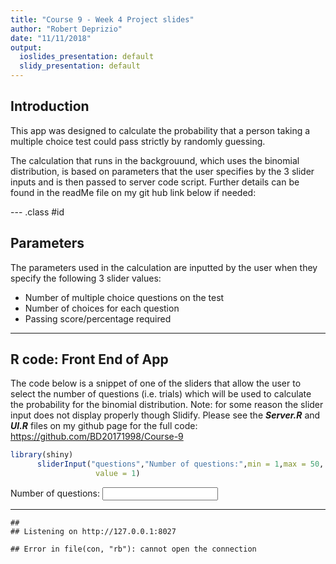 ```yaml
---
title: "Course 9 - Week 4 Project slides"
author: "Robert Deprizio"
date: "11/11/2018"
output:
  ioslides_presentation: default
  slidy_presentation: default
---
```


## Introduction

This app was designed to calculate the probability that a person taking a multiple choice test could pass strictly by randomly guessing. 

The calculation that runs in the backgrouund, which uses the binomial distribution, is based on parameters that the user specifies by the 3 slider inputs and is then passed to server code script. Further details can be found in the readMe file on my git hub link below if needed:



--- .class #id 

## Parameters

The parameters used in the calculation are inputted by the user when they specify the following 3 slider values:

- Number of multiple choice questions on the test 
- Number of choices for each question 
- Passing score/percentage required 

---

## R code: Front End of App
The code below is a snippet of one of the sliders that allow the user to select the number of questions (i.e. trials) which will be used to calculate the probability for the binomial distribution. Note: for some reason the slider input does not display properly though Slidify. Please see the ***Server.R*** and ***UI.R*** files on my github page for the full code: https://github.com/BD20171998/Course-9  

```r
library(shiny)
      sliderInput("questions","Number of questions:",min = 1,max = 50,
                   value = 1)
```

<!--html_preserve--><div class="form-group shiny-input-container">
<label class="control-label" for="questions">Number of questions:</label>
<input class="js-range-slider" id="questions" data-min="1" data-max="50" data-from="1" data-step="1" data-grid="true" data-grid-num="9.8" data-grid-snap="false" data-prettify-separator="," data-prettify-enabled="true" data-keyboard="true" data-data-type="number"/>
</div><!--/html_preserve-->

--- 


```
## 
## Listening on http://127.0.0.1:8027
```

```
## Error in file(con, "rb"): cannot open the connection
```
